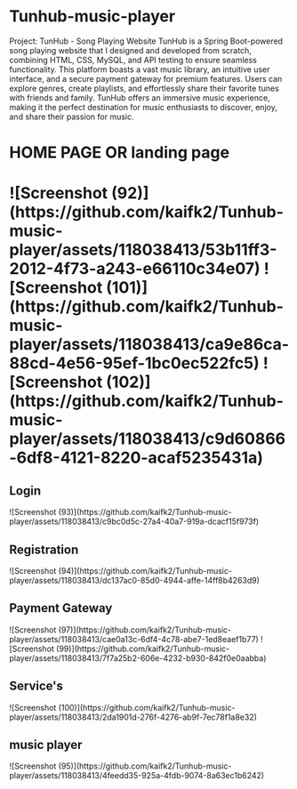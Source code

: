 # Tunhub-music-player
Project: TunHub - Song Playing Website
TunHub is a Spring Boot-powered song playing website that I designed and developed from scratch, combining HTML, CSS, MySQL, and API testing to ensure seamless functionality. This platform boasts a vast music library, an intuitive user interface, and a secure payment gateway for premium features. Users can explore genres, create playlists, and effortlessly share their favorite tunes with friends and family. TunHub offers an immersive music experience, making it the perfect destination for music enthusiasts to discover, enjoy, and share their passion for music.

<H1>HOME PAGE OR landing page<H1>
![Screenshot (92)](https://github.com/kaifk2/Tunhub-music-player/assets/118038413/53b11ff3-2012-4f73-a243-e66110c34e07)
![Screenshot (101)](https://github.com/kaifk2/Tunhub-music-player/assets/118038413/ca9e86ca-88cd-4e56-95ef-1bc0ec522fc5)
![Screenshot (102)](https://github.com/kaifk2/Tunhub-music-player/assets/118038413/c9d60866-6df8-4121-8220-acaf5235431a)


<H2>Login</H2>
![Screenshot (93)](https://github.com/kaifk2/Tunhub-music-player/assets/118038413/c9bc0d5c-27a4-40a7-919a-dcacf15f973f)

<H2>Registration</H2>
![Screenshot (94)](https://github.com/kaifk2/Tunhub-music-player/assets/118038413/dc137ac0-85d0-4944-affe-14ff8b4263d9)

<h2>Payment Gateway</h2>
![Screenshot (97)](https://github.com/kaifk2/Tunhub-music-player/assets/118038413/cae0a13c-6df4-4c78-abe7-1ed8eaef1b77)
![Screenshot (99)](https://github.com/kaifk2/Tunhub-music-player/assets/118038413/7f7a25b2-606e-4232-b930-842f0e0aabba)

<h2>Service's</h2>
![Screenshot (100)](https://github.com/kaifk2/Tunhub-music-player/assets/118038413/2da1901d-276f-4276-ab9f-7ec78f1a8e32)

<h2>music player </h2>
![Screenshot (95)](https://github.com/kaifk2/Tunhub-music-player/assets/118038413/4feedd35-925a-4fdb-9074-8a63ec1b6242)




